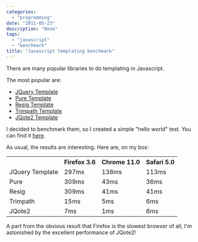 ```yaml
---
categories:
  - "programming"
date: "2011-05-23"
description: "None"
tags:
  - "javascript"
  - "benchmark"
title: "Javascript templating benchmark"
---
```


There are many popular libraries to do templating in Javascript.

The most popular are:

  * [JQuery Template][1]
  * [Pure Template][2]
  * [Resig Template][3]
  * [Trimpath Template][4]
  * [JQote2 Template][5]

I decided to benchmark them, so I created a simple "hello world" test. You can
find it [here][6].

As usual, the results are interesting. Here are, on my box:

<table>
<tr>
<th></th>
<th>Firefox 3.6</th>
<th>Chrome 11.0</th>
<th>Safari 5.0</th>
</tr>
<tr>
<td>JQuery Template</td>
<td>297ms</td>
<td>138ms</td>
<td>113ms</td>
</tr>
<tr>
<td>Pure</td>
<td>309ms</td>
<td>43ms</td>
<td>36ms</td>
</tr>
<tr>
<td>Resig</td>
<td>309ms</td>
<td>41ms</td>
<td>41ms</td>
</tr>
<tr>
<td>Trimpath</td>
<td>15ms</td>
<td>5ms</td>
<td>6ms</td>
</tr>
<tr>
<td>JQote2</td>
<td>7ms</td>
<td>1ms</td>
<td>6ms</td>
</tr>
</table>

A part from the obvious result that Firefox is the slowest browser of all, I'm
astonished by the excellent performance of JQote2!

   [1]: http://api.jquery.com/jQuery.template/
   [2]: http://www.javascriptr.com/2008/06/05/purejstemplate-a-pure-javascript-templating-engine-for-jquery/
   [3]: http://ejohn.org/blog/javascript-micro-templating/
   [4]: http://code.google.com/p/trimpath/wiki/JavaScriptTemplates
   [5]: http://aefxx.com/jquery-plugins/jqote2/
   [6]: /junk/js/tmpl.html
